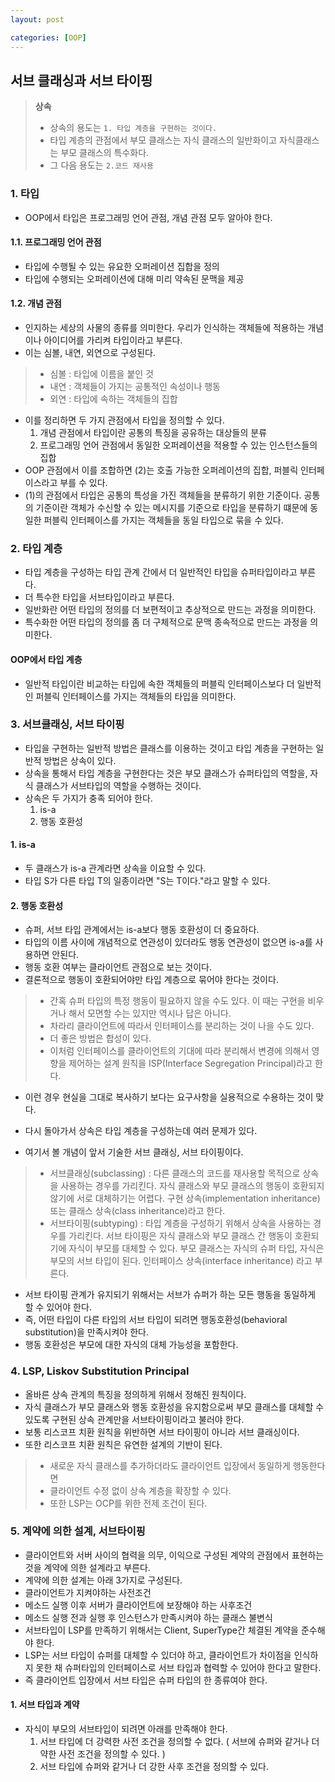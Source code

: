 ```yaml
---
layout: post

categories: [OOP]
---
```


## 서브 클래싱과 서브 타이핑

> **상속**
> - 상속의 용도는 `1. 타입 계층을 구현하는 것이다.`
> - 타입 계층의 관점에서 부모 클래스는 자식 클래스의 일반화이고 자식클래스는 부모 클래스의 특수화다.
> - 그 다음 용도는 `2.코드 재사용`


### 1. 타입
- OOP에서 타입은 프로그래밍 언어 관점, 개념 관점 모두 알아야 한다.

#### 1.1. 프로그래밍 언어 관점
- 타입에 수행될 수 있는 유요한 오퍼레이션 집합을 정의
- 타입에 수행되는 오퍼레이션에 대해 미리 약속된 문맥을 제공

#### 1.2. 개념 관점
- 인지하는 세상의 사물의 종류를 의미한다. 우리가 인식하는 객체들에 적용하는 개념이나 아이디어를 가리켜 타입이라고 부른다.
- 이는 심볼, 내연, 외연으로 구성된다.
> - 심볼 : 타입에 이름을 붙인 것
> - 내연 : 객체들이 가지는 공통적인 속성이나 행동
> - 외연 : 타입에 속하는 객체들의 집합

- 이를 정리하면 두 가지 관점에서 타입을 정의할 수 있다.
  1. 개념 관점에서 타입이란 공통의 특징을 공유하는 대상들의 분류
  2. 프로그래밍 언어 관점에서 동일한 오퍼레이션을 적용할 수 있는 인스턴스들의 집합
- OOP 관점에서 이를 조합하면 (2)는 호출 가능한 오퍼레이션의 집합, 퍼블릭 인터페이스라고 부를 수 있다.
- (1)의 관점에서 타입은 공통의 특성을 가진 객체들을 분류하기 위한 기준이다. 공통의 기준이란 객체가 수신할 수 있는 메시지를 기준으로 타입을 분류하기 떄문에 동일한 퍼블릭 인터페이스를 가지는 객체들을 동일 타입으로 묶을 수 있다.

### 2. 타입 계층
- 타입 계층을 구성하는 타입 관계 간에서 더 일반적인 타입을 슈퍼타입이라고 부른다.
- 더 특수한 타입을 서브타입이라고 부른다.
- 일반화란 어떤 타입의 정의를 더 보편적이고 추상적으로 만드는 과정을 의미한다.
- 특수화한 어떤 타입의 정의를 좀 더 구체적으로 문맥 종속적으로 만드는 과정을 의미한다.

#### OOP에서 타입 계층
- 일반적 타입이란 비교하는 타입에 속한 객체들의 퍼블릭 인터페이스보다 더 일반적인 퍼블릭 인터페이스를 가지는 객체들의 타입을 의미한다.

### 3. 서브클래싱, 서브 타이핑
- 타입을 구현하는 일반적 방법은 클래스를 이용하는 것이고 타입 계층을 구현하는 일반적 방법은 상속이 있다.
- 상속을 통해서 타입 계층을 구현한다는 것은 부모 클래스가 슈퍼타입의 역할을, 자식 클래스가 서브타입의 역할을 수행하는 것이다.
- 상속은 두 가지가 충족 되어야 한다.
  1. is-a
  2. 행동 호환성

#### 1. is-a
- 두 클래스가 is-a 관계라면 상속을 이요할 수 있다.
- 타입 S가 다른 타입 T의 일종이라면 "S는 T이다."라고 말할 수 있다.

#### 2. 행동 호환성
- 슈퍼, 서브 타입 관계에서는 is-a보다 행동 호환성이 더 중요하다.
- 타입의 이름 사이에 개념적으로 연관성이 있더라도 행동 연관성이 없으면 is-a를 사용하면 안된다.
- 행동 호환 여부는 클라이언트 관점으로 보는 것이다.
- 결론적으로 행동이 호환되어야만 타입 계층으로 묶어야 한다는 것이다.
> - 간혹 슈퍼 타입의 특정 행동이 필요하지 않을 수도 있다. 이 때는 구현을 비우거나 해서 모면할 수는 있지만 역시나 답은 아니다.
> - 차라리 클라이언트에 따라서 인터페이스를 분리하는 것이 나을 수도 있다.
> - 더 좋은 방법은 합성이 있다.
> - 이처럼 인터페이스를 클라이언트의 기대에 따라 분리해서 변경에 의해서 영향을 제어하는 설계 원칙을 ISP(Interface Segregation Principal)라고 한다.
>
- 이런 경우 현실을 그대로 복사하기 보다는 요구사항을 실용적으로 수용하는 것이 맞다.

- 다시 돌아가서 상속은 타입 계층을 구성하는데 여러 문제가 있다.
- 여기서 볼 개념이 앞서 기술한 서브 클래싱, 서브 타이핑이다.

> - 서브클래싱(subclassing) : 다른 클래스의 코드를 재사용할 목적으로 상속을 사용하는 경우를 가리킨다. 자식 클래스와 부모 클래스의 행동이 호환되지 않기에 서로 대체하기는 어렵다. 구현 상속(implementation inheritance) 또는 클래스 상속(class inheritance)라고 한다.
> - 서브타이핑(subtyping) : 타입 계층을 구성하기 위해서 상속을 사용하는 경우를 가리킨다. 서브 타이핑은 자식 클래스와 부모 클래스 간 행동이 호환되기에 자식이 부모를 대체할 수 있다. 부모 클래스는 자식의 슈퍼 타입, 자식은 부모의 서브 타입이 된다. 인터페이스 상속(interface inheritance) 라고 부른다.

- 서브 타이핑 관계가 유지되기 위해서는 서브가 슈퍼가 하는 모든 행동을 동일하게 할 수 있어야 한다.
- 즉, 어떤 타입이 다른 타입의 서브 타입이 되려면 행동호환성(behavioral substitution)을 만족시켜야 한다.
- 행동 호환성은 부모에 대한 자식의 대체 가능성을 포함한다.

### 4. LSP, Liskov Substitution Principal
- 올바른 상속 관계의 특징을 정의하게 위해서 정해진 원칙이다.
- 자식 클래스가 부모 클래스와 행동 호환성을 유지함으로써 부모 클래스를 대체할 수 있도록 구현된 상속 관계만을 서브타이핑이라고 불러야 한다.
- 보통 리스코프 치환 원칙을 위반하면 서브 타이핑이 아니라 서브 클래싱이다.
- 또한 리스코프 치환 원칙은 유연한 설계의 기반이 된다.
> - 새로운 자식 클래스를 추가하더라도 클라이언트 입장에서 동일하게 행동한다면
> - 클라이언트 수정 없이 상속 계층을 확장할 수 있다.
> - 또한 LSP는 OCP를 위한 전제 조건이 된다.
>

### 5. 계약에 의한 설계, 서브타이핑
- 클라이언트와 서버 사이의 협력을 의무, 이익으로 구성된 계약의 관점에서 표현하는 것을 계약에 의한 설계라고 부른다.
- 계약에 의한 설계는 아래 3가지로 구성된다.
- 클라이언트가 지켜야하는 사전조건
- 메소드 실행 이후 서버가 클라이언트에 보장해야 하는 사후조건
- 메소드 실행 전과 실행 후 인스턴스가 만족시켜야 하는 클래스 불변식
- 서브타입이 LSP를 만족하기 위해서는 Client, SuperType간 체결된 계약을 준수해야 한다.
- LSP는 서브 타입이 슈퍼를 대체할 수 있더야 하고, 클라이언트가 차이점을 인식하지 못한 채 슈퍼타입의 인터페이스로 서브 타입과 협력할 수 있어야 한다고 말한다.
- 즉 클라이언트 입장에서 서브 타입은 슈퍼 타입의 한 종류여야 한다.

#### 1. 서브 타입과 계약
- 자식이 부모의 서브타입이 되려면 아래를 만족해야 한다.
  1. 서브 타입에 더 강력한 사전 조건을 정의할 수 없다. ( 서브에 슈퍼와 같거나 더 약한 사전 조건을 정의할 수 있다. )
  2. 서브 타입에 슈퍼와 같거나 더 강한 사후 조건을 정의할 수 있다.